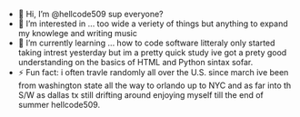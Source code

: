 - 👋 Hi, I’m @hellcode509 sup everyone?
- 👀 I’m interested in ... too wide a veriety of things but anything to expand my knowlege and writing music
- 🌱 I’m currently learning ... how to code software litteraly only started taking intrest yesterday but im a pretty quick study ive got a prety good understanding on the basics of HTML and Python sintax sofar. 
- ⚡ Fun fact: i often travle randomly all over the U.S. since march ive been from washington state all the way to orlando up to NYC and as far into th S/W as dallas tx still drifting around enjoying myself till the end of summer
hellcode509.

